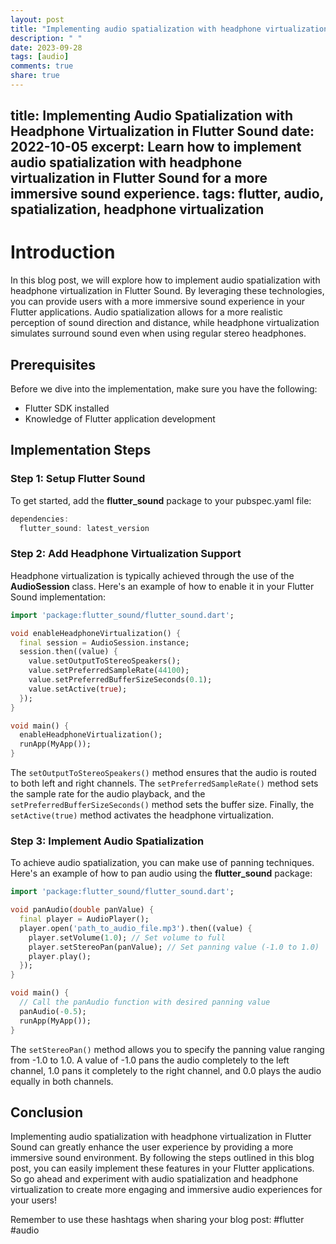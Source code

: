```yaml
---
layout: post
title: "Implementing audio spatialization with headphone virtualization in Flutter Sound"
description: " "
date: 2023-09-28
tags: [audio]
comments: true
share: true
---
```

title: Implementing Audio Spatialization with Headphone Virtualization in Flutter Sound
date: 2022-10-05
excerpt: Learn how to implement audio spatialization with headphone virtualization in Flutter Sound for a more immersive sound experience.
tags: flutter, audio, spatialization, headphone virtualization
---

# Introduction

In this blog post, we will explore how to implement audio spatialization with headphone virtualization in Flutter Sound. By leveraging these technologies, you can provide users with a more immersive sound experience in your Flutter applications. Audio spatialization allows for a more realistic perception of sound direction and distance, while headphone virtualization simulates surround sound even when using regular stereo headphones.

## Prerequisites

Before we dive into the implementation, make sure you have the following:

- Flutter SDK installed
- Knowledge of Flutter application development

## Implementation Steps

### Step 1: Setup Flutter Sound

To get started, add the **flutter_sound** package to your pubspec.yaml file:

```dart
dependencies:
  flutter_sound: latest_version
```

### Step 2: Add Headphone Virtualization Support

Headphone virtualization is typically achieved through the use of the **AudioSession** class. Here's an example of how to enable it in your Flutter Sound implementation:

```dart
import 'package:flutter_sound/flutter_sound.dart';

void enableHeadphoneVirtualization() {
  final session = AudioSession.instance;
  session.then((value) {
    value.setOutputToStereoSpeakers();
    value.setPreferredSampleRate(44100);
    value.setPreferredBufferSizeSeconds(0.1);
    value.setActive(true);
  });
}

void main() {
  enableHeadphoneVirtualization();
  runApp(MyApp());
}
```

The `setOutputToStereoSpeakers()` method ensures that the audio is routed to both left and right channels. The `setPreferredSampleRate()` method sets the sample rate for the audio playback, and the `setPreferredBufferSizeSeconds()` method sets the buffer size. Finally, the `setActive(true)` method activates the headphone virtualization.

### Step 3: Implement Audio Spatialization

To achieve audio spatialization, you can make use of panning techniques. Here's an example of how to pan audio using the **flutter_sound** package:

```dart
import 'package:flutter_sound/flutter_sound.dart';

void panAudio(double panValue) {
  final player = AudioPlayer();
  player.open('path_to_audio_file.mp3').then((value) {
    player.setVolume(1.0); // Set volume to full
    player.setStereoPan(panValue); // Set panning value (-1.0 to 1.0)
    player.play();
  });
}

void main() {
  // Call the panAudio function with desired panning value
  panAudio(-0.5);
  runApp(MyApp());
}
```

The `setStereoPan()` method allows you to specify the panning value ranging from -1.0 to 1.0. A value of -1.0 pans the audio completely to the left channel, 1.0 pans it completely to the right channel, and 0.0 plays the audio equally in both channels.

## Conclusion

Implementing audio spatialization with headphone virtualization in Flutter Sound can greatly enhance the user experience by providing a more immersive sound environment. By following the steps outlined in this blog post, you can easily implement these features in your Flutter applications. So go ahead and experiment with audio spatialization and headphone virtualization to create more engaging and immersive audio experiences for your users!

Remember to use these hashtags when sharing your blog post: #flutter #audio